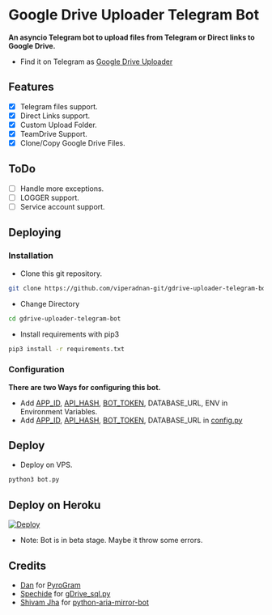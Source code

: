 # Google Drive Uploader Telegram Bot
**An asyncio Telegram bot to upload files from Telegram or Direct links to Google Drive.**
- Find it on Telegram as [Google Drive Uploader](https://t.me/uploadgdrivebot)

## Features
- [X] Telegram files support.
- [X] Direct Links support.
- [X] Custom Upload Folder.
- [X] TeamDrive Support.
- [X] Clone/Copy Google Drive Files.

## ToDo 
- [ ] Handle more exceptions.
- [ ] LOGGER support.
- [ ] Service account support.

## Deploying

### Installation
- Clone this git repository.
```sh 
git clone https://github.com/viperadnan-git/gdrive-uploader-telegram-bot
```
- Change Directory
```sh 
cd gdrive-uploader-telegram-bot
```
- Install requirements with pip3
```sh 
pip3 install -r requirements.txt
```

### Configuration
**There are two Ways for configuring this bot.**
- Add [APP_ID](https://my.telegram.org/apps), [API_HASH](https://my.telegram.org/apps), [BOT_TOKEN](https://t.me/BotFather), DATABASE_URL, ENV in Environment Variables.
- Add [APP_ID](https://my.telegram.org/apps), [API_HASH](https://my.telegram.org/apps), [BOT_TOKEN](https://t.me/BotFather), DATABASE_URL in [config.py](./config.py)

## Deploy 
- Deploy on VPS.
```sh 
python3 bot.py
```
## Deploy on Heroku

[![Deploy](https://www.herokucdn.com/deploy/button.svg)](https://heroku.com/deploy?template=https://github.com/Dare-Devill/gdrive-uploader-telegram-bot/tree/master)

- Note: Bot is in beta stage. Maybe it throw some errors.

## Credits
- [Dan](https://github.com/delivrance) for [PyroGram](https://pyrogram.org)
- [Spechide](https://github.com/Spechide) for [gDrive_sql.py](./helpers/gDrive_sql.py)
- [Shivam Jha](https://github.com/lzzy12) for [python-aria-mirror-bot](https://github.com/lzzy12/python-aria-mirror-bot)
